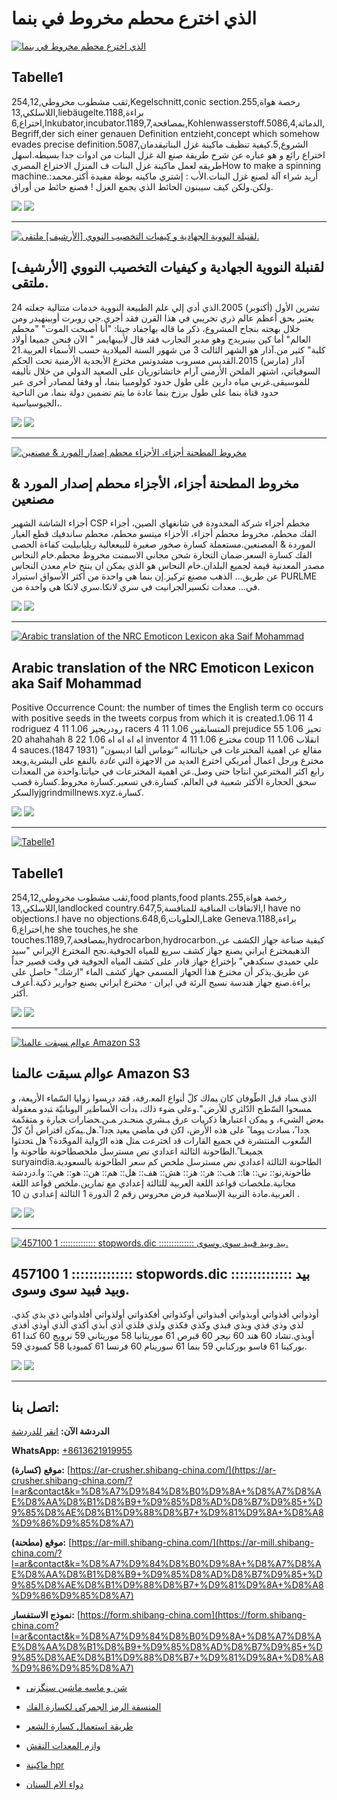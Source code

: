 # الذي اخترع محطم مخروط في بنما

<a href="https://swt.shibang-china.com/?l=ar&img&k=%D8%A7%D9%84%D8%B0%D9%8A+%D8%A7%D8%AE%D8%AA%D8%B1%D8%B9+%D9%85%D8%AD%D8%B7%D9%85+%D9%85%D8%AE%D8%B1%D9%88%D8%B7+%D9%81%D9%8A+%D8%A8%D9%86%D9%85%D8%A7" target="_blank">![الذي اخترع محطم مخروط في بنما](http://static.shibang-china.com/all-800x300/743.jpg)</a>

## Tabelle1
254,ثقب مشطوب مخروطي,12,Kegelschnitt,conic section.255,رخصة هواة اللاسلكي,13,liebäugelte.1188,براءة اختراع,6,Inkubator,incubator.1189,بمصافحة,7,Kohlenwasserstoff.5086,الدماثة,4,Begriff,der sich einer genauen Definition entzieht,concept which somehow evades precise definition.5087,الشروع,5.كيفية تنظيف ماكينة غزل البناتيقدمان اختراع رائع و هو عباره عن شرح طريقة صنع الة غزل البنات من ادوات جدا بسيطه.اسهل طريقه لعمل ماكينة غزل البنات ف المنزل الاختراع المصريHow to make a spinning machine.أريد شراء آلة لصنع غزل البنات.الأب : إشتري ماكينه بوظة مفيدة أكثر.محمد: ولكن.ولكن كيف سيبنون الحائط الذي يجمع الغزل ! فصنع حائط من أوراق.


<a href="https://whatsapp.shibangsoft.com/WhatsApp.php" target="_blank" title="WhatsApp">![](http://static.shibang-china.com/icon/whatsapp.png)</a> <a href="https://swt.shibang-china.com/?l=ar&icon&k=%D8%A7%D9%84%D8%B0%D9%8A+%D8%A7%D8%AE%D8%AA%D8%B1%D8%B9+%D9%85%D8%AD%D8%B7%D9%85+%D9%85%D8%AE%D8%B1%D9%88%D8%B7+%D9%81%D9%8A+%D8%A8%D9%86%D9%85%D8%A7" target="_blank">![](http://static.shibang-china.com/icon/chat-ar.png)</a>

---

<a href="https://swt.shibang-china.com/?l=ar&img&k=%D8%A7%D9%84%D8%B0%D9%8A+%D8%A7%D8%AE%D8%AA%D8%B1%D8%B9+%D9%85%D8%AD%D8%B7%D9%85+%D9%85%D8%AE%D8%B1%D9%88%D8%B7+%D9%81%D9%8A+%D8%A8%D9%86%D9%85%D8%A7" target="_blank">![لقنبلة النووية الجهادية و كيفيات التخصيب النووي [الأرشيف] ملتقى.](http://static.shibang-china.com/all-800x300/837.jpg)</a>

## لقنبلة النووية الجهادية و كيفيات التخصيب النووي [الأرشيف] ملتقى.
24 تشرين الأول (أكتوبر) 2005.الذي أدي إلي علم الطبيعة النووية خدمات متتالية جعلته يعتبر بحق أعظم عالم ذري تجريبي في هذا القرن فقد أجري.جي روبرت أوبينهيدر ومن خلال بهجته بنجاح المشروع، ذكر ما قاله بهاجفاد جيتا: &quot;أنا أصبحت الموت&quot; &quot;محطم العالم&quot; أما كين بينبريدج وهو مدير التجارب فقد قال لأبينهايمر &quot; الآن فنحن جميعا أولاد كلبة&quot; كثير من.آذار هو الشهر الثالث 3 من شهور السنة الميلادية حسب الأسماء العربية.21 آذار (مارس) 2015.القديس مسروب مشدوتس مخترع الأبجدية الأرمنية تحت الحكم السوفياتي، اشتهر الملحن الأرمني آرام خاتشاتوريان على الصعيد الدولي من خلال تأليفه للموسيقى.غربي مياه دارين على طول حدود كولومبيا بنما، أو وفقا لمصادر أخرى عبر حدود قناة بنما على طول برزخ بنما عادة ما يتم تضمين دولة بنما، من الناحية الجيوسياسية،.


<a href="https://whatsapp.shibangsoft.com/WhatsApp.php" target="_blank" title="WhatsApp">![](http://static.shibang-china.com/icon/whatsapp.png)</a> <a href="https://swt.shibang-china.com/?l=ar&icon&k=%D8%A7%D9%84%D8%B0%D9%8A+%D8%A7%D8%AE%D8%AA%D8%B1%D8%B9+%D9%85%D8%AD%D8%B7%D9%85+%D9%85%D8%AE%D8%B1%D9%88%D8%B7+%D9%81%D9%8A+%D8%A8%D9%86%D9%85%D8%A7" target="_blank">![](http://static.shibang-china.com/icon/chat-ar.png)</a>

---

<a href="https://swt.shibang-china.com/?l=ar&img&k=%D8%A7%D9%84%D8%B0%D9%8A+%D8%A7%D8%AE%D8%AA%D8%B1%D8%B9+%D9%85%D8%AD%D8%B7%D9%85+%D9%85%D8%AE%D8%B1%D9%88%D8%B7+%D9%81%D9%8A+%D8%A8%D9%86%D9%85%D8%A7" target="_blank">![مخروط المطحنة أجزاء، الأجزاء محطم إصدار المورد &amp; مصنعين](http://static.shibang-china.com/all-800x300/252.jpg)</a>

## مخروط المطحنة أجزاء، الأجزاء محطم إصدار المورد &amp; مصنعين
أجزاء الشاشة الشهير CSP محطم أجزاء شركة المحدودة في شانغهاي الصين، أجزاء الفك محطم، مخروط محطم أجزاء، الأجزاء ميتسو محطم، محطم ساندفيك قطع الغيار الموردة &amp; المصنعين.مستعملة كسارة صخور صغيرة للبيععالية ريليابيليت كفاءة الحصى الفك كسارة السعر.ضمان التجارة شحن مجاني الاسمنت مخروط محطم.خام النحاس مصدر المعدنية قيمة لجميع البلدان.خام النحاس هو الذي يمكن ان ينتج خام معدن النحاس عن طريق… الذهب مصنع تركيز.إن بنما هي واحدة من أكثر الأسواق استيراد PURLME في… معدات تكسيرالجرانيت في سري لانكا.سري لانكا هي واحدة من.


<a href="https://whatsapp.shibangsoft.com/WhatsApp.php" target="_blank" title="WhatsApp">![](http://static.shibang-china.com/icon/whatsapp.png)</a> <a href="https://swt.shibang-china.com/?l=ar&icon&k=%D8%A7%D9%84%D8%B0%D9%8A+%D8%A7%D8%AE%D8%AA%D8%B1%D8%B9+%D9%85%D8%AD%D8%B7%D9%85+%D9%85%D8%AE%D8%B1%D9%88%D8%B7+%D9%81%D9%8A+%D8%A8%D9%86%D9%85%D8%A7" target="_blank">![](http://static.shibang-china.com/icon/chat-ar.png)</a>

---

<a href="https://swt.shibang-china.com/?l=ar&img&k=%D8%A7%D9%84%D8%B0%D9%8A+%D8%A7%D8%AE%D8%AA%D8%B1%D8%B9+%D9%85%D8%AD%D8%B7%D9%85+%D9%85%D8%AE%D8%B1%D9%88%D8%B7+%D9%81%D9%8A+%D8%A8%D9%86%D9%85%D8%A7" target="_blank">![Arabic translation of the NRC Emoticon Lexicon aka Saif Mohammad](http://static.shibang-china.com/all-800x300/53.jpg)</a>

## Arabic translation of the NRC Emoticon Lexicon aka Saif Mohammad
Positive Occurrence Count: the number of times the English term co occurs with positive seeds in the tweets corpus from which it is created.1.06 11 4 rodriguez رودريجيز 1.06 11 4 racers المتسابقين 1.06 11 4 prejudice تحيز 1.06 55 20 ahahahah اه اه اه اه 1.06 22 8 inventor مخترع 1.06 11 4 coup انقلاب 1.06 11 4 sauces.مقالع عن اهمية المخترعات في حياتناانه “توماس ألفا اديسون” (1931 1847) مخترع ورجل اعمال أمريكي اخترع العديد من الاجهزة التي *عادة* بالنفع على البشرية,ويعد رابع اكثر المخترعين انتاجا حتى وصل.عن اهمية المخترعات في حياتنا.واحدة من المعدات سحق الحجارة الأكثر شعبية في العالم، كسارة.في تسعير.كسارة مخروط.كسارة قصب السكرyjgrindmillnews.xyz.كسارة.


<a href="https://whatsapp.shibangsoft.com/WhatsApp.php" target="_blank" title="WhatsApp">![](http://static.shibang-china.com/icon/whatsapp.png)</a> <a href="https://swt.shibang-china.com/?l=ar&icon&k=%D8%A7%D9%84%D8%B0%D9%8A+%D8%A7%D8%AE%D8%AA%D8%B1%D8%B9+%D9%85%D8%AD%D8%B7%D9%85+%D9%85%D8%AE%D8%B1%D9%88%D8%B7+%D9%81%D9%8A+%D8%A8%D9%86%D9%85%D8%A7" target="_blank">![](http://static.shibang-china.com/icon/chat-ar.png)</a>

---

<a href="https://swt.shibang-china.com/?l=ar&img&k=%D8%A7%D9%84%D8%B0%D9%8A+%D8%A7%D8%AE%D8%AA%D8%B1%D8%B9+%D9%85%D8%AD%D8%B7%D9%85+%D9%85%D8%AE%D8%B1%D9%88%D8%B7+%D9%81%D9%8A+%D8%A8%D9%86%D9%85%D8%A7" target="_blank">![Tabelle1](http://static.shibang-china.com/all-800x300/579.jpg)</a>

## Tabelle1
254,ثقب مشطوب مخروطي,12,food plants,food plants.255,رخصة هواة اللاسلكي,13,landlocked country.647,الاتفاقات المنافية للمنافسة,5,I have no objections.I have no objections.648,الحلويات,6,Lake Geneva.1188,براءة اختراع,6,he she touches,he she touches.1189,بمصافحة,7,hydrocarbon,hydrocarbon.كيفية صناعة جهاز الكشف عن الذهبمخترع ايراني يصنع جهاز كشف سريع للمياه الجوفية.نجح المخترع الإيراني &quot;سيد علي حميدي سنكدهي&quot; بإختراع جهاز قادر على كشف المياه الجوفية في وقت قصير جداً عن طريق.يذكر أن مخترع هذا الجهاز المسمى جهاز كشف الماء &quot;ارشك&quot; حاصل على براءة.صنع جهاز هندسة نسيج الرئة في ايران · مخترع ايراني يصنع جوارير ذكية.أعرف أكثر.


<a href="https://whatsapp.shibangsoft.com/WhatsApp.php" target="_blank" title="WhatsApp">![](http://static.shibang-china.com/icon/whatsapp.png)</a> <a href="https://swt.shibang-china.com/?l=ar&icon&k=%D8%A7%D9%84%D8%B0%D9%8A+%D8%A7%D8%AE%D8%AA%D8%B1%D8%B9+%D9%85%D8%AD%D8%B7%D9%85+%D9%85%D8%AE%D8%B1%D9%88%D8%B7+%D9%81%D9%8A+%D8%A8%D9%86%D9%85%D8%A7" target="_blank">![](http://static.shibang-china.com/icon/chat-ar.png)</a>

---

<a href="https://swt.shibang-china.com/?l=ar&img&k=%D8%A7%D9%84%D8%B0%D9%8A+%D8%A7%D8%AE%D8%AA%D8%B1%D8%B9+%D9%85%D8%AD%D8%B7%D9%85+%D9%85%D8%AE%D8%B1%D9%88%D8%B7+%D9%81%D9%8A+%D8%A8%D9%86%D9%85%D8%A7" target="_blank">![ﻋواﻟم ﺴﺒﻘت ﻋﺎﻟﻤﻨﺎ Amazon S3](http://static.shibang-china.com/all-800x300/713.jpg)</a>

## ﻋواﻟم ﺴﺒﻘت ﻋﺎﻟﻤﻨﺎ Amazon S3
اﻟذي ﺴﺎد ﻗﺒل اﻟطّوﻓﺎن ﮐﺎن ﻴﻤﻟك ﮐلّ أﻨواع اﻟﻤﻌ.رﻓﺔ، ﻓﻘد درﺴوا زواﻴﺎ اﻟﺴّﻤﺎء اﻷرﺒﻌﺔ، و ﻤﺴﺤوا اﻟﺴّطﺢ اﻟدّاﺌري ﻟﻸرض.&quot;.وﻋﻟﯽ ﻀوء ذﻟك، ﺒدأت اﻷﺴﺎطﻴر اﻟﻴوﻨﺎﻨﻴّﺔ ﺘﺒدو ﻤﻌﻘوﻟﺔ ﺒﻌض اﻟﺸﻲء، و ﻴﻤﮐن اﻋﺘﺒﺎرﻫﺎ ذﮐرﻴﺎت ﻋرق ﺒـﺸري ﻤﻨﺤـدر ﻤـن.ﺤﻀﺎرات ﺠﺒﺎرة و ﻤﺘﻘدّﻤﺔ ﺠداﹰ، ﺴﺎدت ﻴوﻤﺎﹰ ﻋﻟﯽ ﻫذه اﻷرض، ﻟﮐن ﻓﻲ ﻤﺎﻀﻲ ﺒﻌﻴد ﺠداﹰ.ﻫل.ﻴﻤﮐن اﻓﺘراض أنّ ﮐلّ اﻟﺸّﻌوب اﻟﻤﻨﺘﺸرة ﻓﻲ ﺠﻤﻴﻊ اﻟﻘﺎرات ﻗد اﺨﺘرﻋت ﻤﺜل ﻫذه اﻟرّواﻴﺔ اﻟﻤوﺤّدة؟ ﻫل ﺘﺤدﺜوا ﺠﻤﻴﻌـﺎﹰ.الطاحونة الثالثة اعدادي نص مسترسل ملخصطاحونة طاحونة وا suryaindia.الطاحونة الثالثة اعدادي نص مسترسل ملخص كم سعر الطاحونة بالسعودية طاحونة,نو:: ني:: ها:: هب:: هر:: هز:: هش:: هف:: هل:: هم:: هن:: هو:: هي:: وا.دردشة مجانية.ملخصات قواعد اللغة العربية للثالثة إعدادي مع تمارين.ملخص قواعد اللغة العربية.مادة التربية الإسلامية فرض محروس رقم 2 الدورة 1 الثالثة إعدادي ن 10 .


<a href="https://whatsapp.shibangsoft.com/WhatsApp.php" target="_blank" title="WhatsApp">![](http://static.shibang-china.com/icon/whatsapp.png)</a> <a href="https://swt.shibang-china.com/?l=ar&icon&k=%D8%A7%D9%84%D8%B0%D9%8A+%D8%A7%D8%AE%D8%AA%D8%B1%D8%B9+%D9%85%D8%AD%D8%B7%D9%85+%D9%85%D8%AE%D8%B1%D9%88%D8%B7+%D9%81%D9%8A+%D8%A8%D9%86%D9%85%D8%A7" target="_blank">![](http://static.shibang-china.com/icon/chat-ar.png)</a>

---

<a href="https://swt.shibang-china.com/?l=ar&img&k=%D8%A7%D9%84%D8%B0%D9%8A+%D8%A7%D8%AE%D8%AA%D8%B1%D8%B9+%D9%85%D8%AD%D8%B7%D9%85+%D9%85%D8%AE%D8%B1%D9%88%D8%B7+%D9%81%D9%8A+%D8%A8%D9%86%D9%85%D8%A7" target="_blank">![457100 1 :::::::::::::: stopwords.dic :::::::::::::: بيد وبيد فبيد سوى وسوى.](http://static.shibang-china.com/all-800x300/769.jpg)</a>

## 457100 1 :::::::::::::: stopwords.dic :::::::::::::: بيد وبيد فبيد سوى وسوى.
.أوذواتي أفذواتي أوبذواتي أفبذواتي أوكذواتي أفكذواتي أولذواتي أفلذواتي ذي بذي كذي لذي وذي فذي وبذي فبذي وكذي فكذي ولذي فلذي أذي أبذي أكذي ألذي أوذي أفذي أوبذي.تشاد 60 هند 60 نيجر 60 قبرص 61 موريتانيا 58 موريتاني 59 نرويج 60 كندا 61 بوركينا 61 فاسو بوركنابي 59 بنما 61 سورينام 60 فرنسا 61 كمبوديا 58 كمبودي 59.

<a href="https://whatsapp.shibangsoft.com/WhatsApp.php" target="_blank" title="WhatsApp">![](http://static.shibang-china.com/icon/whatsapp.png)</a> <a href="https://swt.shibang-china.com/?l=ar&icon&k=%D8%A7%D9%84%D8%B0%D9%8A+%D8%A7%D8%AE%D8%AA%D8%B1%D8%B9+%D9%85%D8%AD%D8%B7%D9%85+%D9%85%D8%AE%D8%B1%D9%88%D8%B7+%D9%81%D9%8A+%D8%A8%D9%86%D9%85%D8%A7" target="_blank">![](http://static.shibang-china.com/icon/chat-ar.png)</a>

---
## اتصل بنا:

**الدردشة الآن:** [انقر للدردشة](https://swt.shibang-china.com?l=ar&contact&k=%D8%A7%D9%84%D8%B0%D9%8A+%D8%A7%D8%AE%D8%AA%D8%B1%D8%B9+%D9%85%D8%AD%D8%B7%D9%85+%D9%85%D8%AE%D8%B1%D9%88%D8%B7+%D9%81%D9%8A+%D8%A8%D9%86%D9%85%D8%A7)

**WhatsApp:**  [+8613621919955](https://whatsapp.shibangsoft.com/WhatsApp.php)

**موقع (كسارة):** [https://ar-crusher.shibang-china.com/](https://ar-crusher.shibang-china.com/?l=ar&contact&k=%D8%A7%D9%84%D8%B0%D9%8A+%D8%A7%D8%AE%D8%AA%D8%B1%D8%B9+%D9%85%D8%AD%D8%B7%D9%85+%D9%85%D8%AE%D8%B1%D9%88%D8%B7+%D9%81%D9%8A+%D8%A8%D9%86%D9%85%D8%A7)

**موقع (مطحنة):** [https://ar-mill.shibang-china.com/](https://ar-mill.shibang-china.com/?l=ar&contact&k=%D8%A7%D9%84%D8%B0%D9%8A+%D8%A7%D8%AE%D8%AA%D8%B1%D8%B9+%D9%85%D8%AD%D8%B7%D9%85+%D9%85%D8%AE%D8%B1%D9%88%D8%B7+%D9%81%D9%8A+%D8%A8%D9%86%D9%85%D8%A7)

**نموذج الاستفسار:** [https://form.shibang-china.com](https://form.shibang-china.com?l=ar&contact&k=%D8%A7%D9%84%D8%B0%D9%8A+%D8%A7%D8%AE%D8%AA%D8%B1%D8%B9+%D9%85%D8%AD%D8%B7%D9%85+%D9%85%D8%AE%D8%B1%D9%88%D8%B7+%D9%81%D9%8A+%D8%A8%D9%86%D9%85%D8%A7)

* [شن و ماسه ماشین سنگزنی](../21/%D8%B4%D9%86%20%D9%88%20%D9%85%D8%A7%D8%B3%D9%87%20%D9%85%D8%A7%D8%B4%DB%8C%D9%86%20%D8%B3%D9%86%DA%AF%D8%B2%D9%86%DB%8C.md)

* [المنسقة الرمز الجمركي لكسارة الفك](../25/%D8%A7%D9%84%D9%85%D9%86%D8%B3%D9%82%D8%A9%20%D8%A7%D9%84%D8%B1%D9%85%D8%B2%20%D8%A7%D9%84%D8%AC%D9%85%D8%B1%D9%83%D9%8A%20%D9%84%D9%83%D8%B3%D8%A7%D8%B1%D8%A9%20%D8%A7%D9%84%D9%81%D9%83.md)

* [طريقة استعمال كسارة الشعر](../22/%D8%B7%D8%B1%D9%8A%D9%82%D8%A9%20%D8%A7%D8%B3%D8%AA%D8%B9%D9%85%D8%A7%D9%84%20%D9%83%D8%B3%D8%A7%D8%B1%D8%A9%20%D8%A7%D9%84%D8%B4%D8%B9%D8%B1.md)

* [وازم المعدات النقش](../22/%D9%88%D8%A7%D8%B2%D9%85%20%D8%A7%D9%84%D9%85%D8%B9%D8%AF%D8%A7%D8%AA%20%D8%A7%D9%84%D9%86%D9%82%D8%B4.md)

* [ماكينة hpr](../22/%D9%85%D8%A7%D9%83%D9%8A%D9%86%D8%A9%20hpr.md)

* [دواء الام السنان](../21/%D8%AF%D9%88%D8%A7%D8%A1%20%D8%A7%D9%84%D8%A7%D9%85%20%D8%A7%D9%84%D8%B3%D9%86%D8%A7%D9%86.md)
